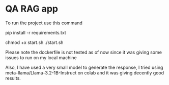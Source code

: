 # QA RAG app
To run the project use this command

pip install -r requirements.txt

chmod +x start.sh
./start.sh

Please note the dockerfile is not tested as of now since it was giving some issues to run on my local machine

Also, I have used a very small model to generate the response, I tried using meta-llama/Llama-3.2-1B-Instruct on colab and it was giving decently good results. 
